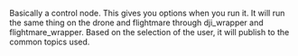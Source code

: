 Basically a control node. This gives you options when you run it. It will run the same thing on the drone and flightmare through dji_wrapper and flightmare_wrapper. Based on the selection of the user, it will publish to the common topics used. 
